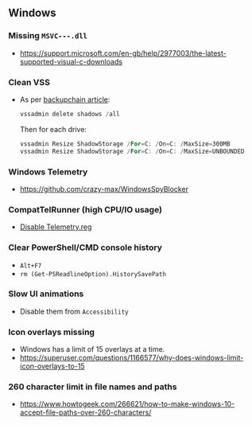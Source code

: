 ## Windows
### Missing `MSVC---.dll`
- https://support.microsoft.com/en-gb/help/2977003/the-latest-supported-visual-c-downloads

### Clean VSS
- As per [backupchain article](http://backupchain.com/i/how-to-delete-all-vss-shadows-and-orphaned-shadows):
    ```powershell
    vssadmin delete shadows /all
    ```
    Then for each drive:
    ```powershell
    vssadmin Resize ShadowStorage /For=C: /On=C: /MaxSize=300MB
    vssadmin Resize ShadowStorage /For=C: /On=C: /MaxSize=UNBOUNDED
    ```

### Windows Telemetry
- https://github.com/crazy-max/WindowsSpyBlocker

### CompatTelRunner (high CPU/IO usage)
- [Disable Telemetry.reg](Regs/Disable&#32;Telemetry.reg)

### Clear PowerShell/CMD console history
- `Alt+F7`
- `rm (Get-PSReadlineOption).HistorySavePath`

### Slow UI animations
- Disable them from `Accessibility`

### Icon overlays missing
- Windows has a limit of 15 overlays at a time.
- https://superuser.com/questions/1166577/why-does-windows-limit-icon-overlays-to-15

### 260 character limit in file names and paths
- https://www.howtogeek.com/266621/how-to-make-windows-10-accept-file-paths-over-260-characters/
